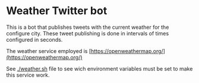 # Weather Twitter bot
This is a bot that publishes tweets with the current weather for the configure city. These tweet publishing is done in intervals of times configured in seconds.

The weather service employed is [https://openweathermap.org/](https://openweathermap.org/)

See [./weather.sh](./weather.sh) file to see wich environment variables must be set to make this service work.


